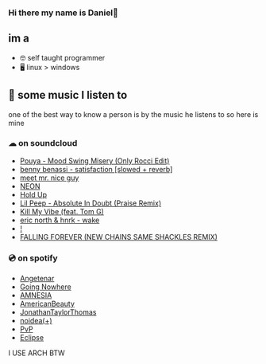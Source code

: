 ### Hi there my name is Daniel👋

## im a
  * 🤓 self taught programmer
  * 🖥 linux > windows

## 🎵 some music I listen to
one of the best way to know a person is by the music he listens to
so here is mine

### ☁ on soundcloud
  * [Pouya - Mood Swing Misery (Only Rocci Edit)](https://soundcloud.com/lxvxprod/pouya-mood-swing-misery-rocci-only-edit-slowedreverb)
  * [benny benassi - satisfaction [slowed + reverb]](https://soundcloud.com/kouyouyt/benny-benassi-satisfaction-slowed-reverb)
  * [meet mr. nice guy](https://soundcloud.com/user-553900618/meet-mr-nice-guy-1)
  * [NEON](https://soundcloud.com/lxst_cxntury/neon)
  * [Hold Up](https://soundcloud.com/perth_ytho/hold-up)
  * [Lil Peep - Absolute In Doubt (Praise Remix)](https://soundcloud.com/fuckpraise/doubt)
  * [Kill My Vibe (feat. Tom G)](https://soundcloud.com/jahseh-onfroy/kill-my-vibe-feat-tom-g)
  * [eric north & hnrk - wake](https://soundcloud.com/claudia-jeanne-1/eric-north-hnrk-wake)
  * [!](https://soundcloud.com/trippie-hippie-2/fdvyulsttiut)
  * [FALLING FOREVER (NEW CHAINS SAME SHACKLES REMIX)](https://soundcloud.com/mindofzerius/falling-forever)

### 💿 on spotify
  * [Angetenar](https://open.spotify.com/track/1Ot9BUI9KkcWTEs5iXin3N?si=-Dt7uIrtQzCO7uvm1OZEQw)
  * [Going Nowhere](https://open.spotify.com/track/1a9VIDVGr7rF2eNPQX9zIy?si=TCkBIL7JT0aY-TSTHgie8A)
  * [AMNESIA](https://open.spotify.com/track/6fi9HvQLCpBrelIfzCNM3B?si=JbdA7tPIT1qtJsHZn4IZdg)
  * [AmericanBeauty](https://open.spotify.com/track/3IVt8q9KkX2TSzcf6eErvP?si=tvkMz-_ISuub0mSqFQws9Q)
  * [JonathanTaylorThomas](https://open.spotify.com/track/7IcZ3mc9dvJpeVpiQOtnfU?si=B5pTOF2oRiKUh5IgV0YARQ)
  * [noidea(+)](https://open.spotify.com/track/22KEALy776TXXAck2bgQNR?si=QygKInXpSWqasAKG_PQilQ)
  * [PvP](https://open.spotify.com/track/4thqKBXNErzbgPJPCCahdZ?si=jR6rVVkpTQ6oBrHbmbxjYQ)
  * [Eclipse](https://open.spotify.com/track/2EcaKs9n4CAdPCvXBuhd8l?si=xG_YKMJmSfipcCLFIvPCrg)


I USE ARCH BTW
